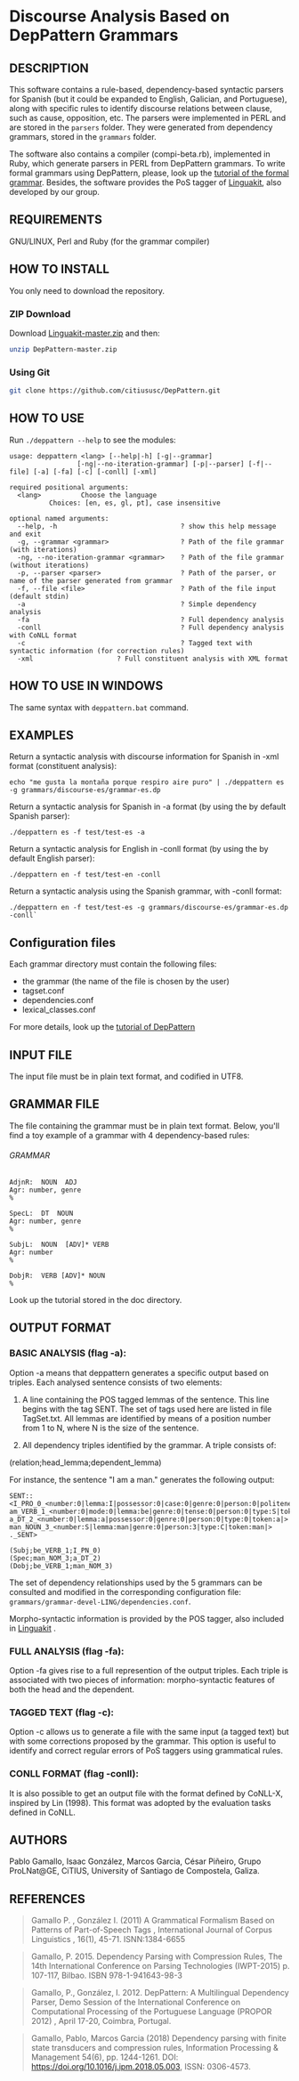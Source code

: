 # Discourse Analysis Based on DepPattern Grammars

## DESCRIPTION
This software contains a rule-based, dependency-based syntactic parsers for Spanish (but it could be expanded to English, Galician, and Portuguese), along with specific rules to identify discourse relations between clause, such as cause, opposition, etc.  The parsers were implemented in PERL and are stored in the `parsers` folder. They were generated from dependency grammars, stored in the `grammars` folder. 

The software also contains a compiler (compi-beta.rb), implemented in Ruby, which generate parsers in PERL from DepPattern grammars. To write formal grammars using DepPattern, please, look up the [tutorial of the formal grammar](http://gramatica.usc.es/pln/tools/deppattern/html_tutorial/tutorialGrammar.html). 
Besides, the software provides the PoS tagger of [Linguakit](https://github.com/citiususc/Linguakit), also developed by our group.


## REQUIREMENTS
GNU/LINUX, Perl and Ruby (for the grammar compiler) 


## HOW TO INSTALL
You only need to download the repository.

### ZIP Download

Download [Linguakit-master.zip](https://github.com/citiususc/DepPattern/archive/master.zip) and then: 

```bash
unzip DepPattern-master.zip
```

### Using Git

```bash
git clone https://github.com/citiususc/DepPattern.git
```

## HOW TO USE
Run `./deppattern --help` to see the modules:

```
usage: deppattern <lang> [--help|-h] [-g|--grammar] 
       		  	 [-ng|--no-iteration-grammar] [-p|--parser] [-f|--file] [-a] [-fa] [-c] [-conll] [-xml]

required positional arguments:
  <lang>          Choose the language 
		  Choices: [en, es, gl, pt], case insensitive

optional named arguments:
  --help, -h                               ? show this help message and exit
  -g, --grammar <grammar>                  ? Path of the file grammar (with iterations)
  -ng, --no-iteration-grammar <grammar>    ? Path of the file grammar (without iterations)
  -p, --parser <parser>                    ? Path of the parser, or name of the parser generated from grammar
  -f, --file <file>                        ? Path of the file input (default stdin)
  -a                                       ? Simple dependency analysis
  -fa                                      ? Full dependency analysis
  -conll                                   ? Full dependency analysis with CoNLL format
  -c                                       ? Tagged text with syntactic information (for correction rules)
  -xml					   ? Full constituent analysis with XML format
```

## HOW TO USE IN WINDOWS

The same syntax with `deppattern.bat` command.


## EXAMPLES

Return a syntactic analysis with discourse information for Spanish in -xml format (constituent analysis):
```
echo "me gusta la montaña porque respiro aire puro" | ./deppattern es  -g grammars/discourse-es/grammar-es.dp
```

Return a syntactic analysis for Spanish in -a format (by using the by default Spanish parser):
```
./deppattern es -f test/test-es -a
```

Return a syntactic analysis for English in -conll format (by using the by default English parser):
```
./deppattern en -f test/test-en -conll
```

Return a syntactic analysis using the Spanish grammar, with -conll format:

```
./deppattern en -f test/test-es -g grammars/discourse-es/grammar-es.dp -conll`
```


## Configuration files
Each grammar directory must contain the following files: 

* the grammar (the name of the file is chosen by the user)
* tagset.conf
* dependencies.conf
* lexical_classes.conf
 
For more details, look up the  [tutorial of DepPattern](http://gramatica.usc.es/pln/tools/deppattern/html_tutorial/tutorialGrammar.html)


## INPUT FILE
The input file must be in plain text format, and codified in UTF8.


## GRAMMAR FILE
The file containing the grammar must be in plain text format. 
Below, you'll find a toy example of a grammar with 4 dependency-based rules:


###### GRAMMAR #########
```
AdjnR:  NOUN  ADJ
Agr: number, genre
%

SpecL:  DT  NOUN 
Agr: number, genre
%

SubjL:  NOUN  [ADV]* VERB
Agr: number
%

DobjR:  VERB [ADV]* NOUN
%
```

Look up the tutorial stored in the doc directory. 



## OUTPUT FORMAT 
### BASIC ANALYSIS (flag -a):
Option -a means that deppattern generates a specific output based on triples. Each analysed sentence consists of two elements:

1. A line containing the POS tagged lemmas of the sentence. This line begins with the tag SENT. The set of tags used here are listed in file TagSet.txt. All lemmas are identified by means of a position number from 1 to N, where N is the size of the sentence.

2. All dependency triples identified by the grammar. A triple consists of:

(relation;head_lemma;dependent_lemma)

For instance, the sentence "I am a man." generates the following output:

```
SENT::<I_PRO_0_<number:0|lemma:I|possessor:0|case:0|genre:0|person:0|politeness:0|type:P|token:I|> am_VERB_1_<number:0|mode:0|lemma:be|genre:0|tense:0|person:0|type:S|token:am|> a_DT_2_<number:0|lemma:a|possessor:0|genre:0|person:0|type:0|token:a|> man_NOUN_3_<number:S|lemma:man|genre:0|person:3|type:C|token:man|> ._SENT>

(Subj;be_VERB_1;I_PN_0)
(Spec;man_NOM_3;a_DT_2)
(Dobj;be_VERB_1;man_NOM_3)
```

The set of dependency relationships used by the 5 grammars can be consulted and modified in the corresponding configuration file: `grammars/grammar-devel-LING/dependencies.conf`.

Morpho-syntactic information is provided by the POS tagger, also included in [Linguakit](https://github.com/citiususc/Linguakit) . 

### FULL ANALYSIS (flag -fa):
Option -fa gives rise to a full represention of the output triples. Each triple is associated with two pieces of information: morpho-syntactic features of both the head and the dependent. 


### TAGGED TEXT (flag -c):
Option -c allows us to generate a file with the same input (a tagged text) but with some corrections proposed by the grammar. This option is useful to identify and correct regular errors of PoS taggers using grammatical rules. 

### CONLL FORMAT (flag -conll):
It is also possible to get an output file with the format defined by CoNLL-X, inspired by Lin (1998). This format was adopted by the evaluation tasks defined in CoNLL.

## AUTHORS
Pablo Gamallo, Isaac González, Marcos Garcia, César Piñeiro, Grupo ProLNat@GE, CiTIUS,  University of Santiago de Compostela, Galiza.

## REFERENCES
>Gamallo P. , González I. (2011) A Grammatical Formalism Based on Patterns of Part-of-Speech Tags , International Journal of Corpus Linguistics , 16(1), 45-71. ISNN:1384-6655 

>Gamallo, P. 2015. Dependency Parsing with Compression Rules, The 14th International Conference on Parsing Technologies (IWPT-2015) p. 107-117, Bilbao. ISBN 978-1-941643-98-3 

>Gamallo, P., González, I. 2012. DepPattern: A Multilingual Dependency Parser, Demo Session of the International Conference on Computational Processing of the Portuguese Language (PROPOR 2012) , April 17-20, Coimbra, Portugal. 

>Gamallo, Pablo, Marcos Garcia (2018) Dependency parsing with finite state transducers and compression rules, Information Processing & Management 54(6), pp. 1244-1261. DOI: https://doi.org/10.1016/j.ipm.2018.05.003, ISSN: 0306-4573.


	
